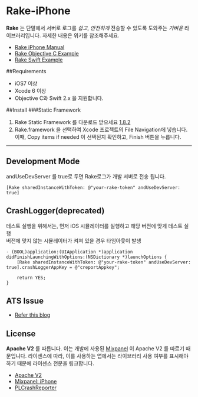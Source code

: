 # Rake-iPhone

**Rake** 는 단말에서 서버로 로그를 *쉽고*, *안전하게* 전송할 수 있도록 도와주는 *가벼운* 라이브러리입니다. 자세한 내용은 위키를 참조해주세요.

- [Rake iPhone Manual](https://github.com/sentinel-rake/rake-document/wiki/2.-Rake-iPhone)
- [Rake Objective C  Example](https://github.com/skpdi/rake-iphone/tree/master/rake-iOS-example-Objc)
- [Rake Swift  Example](https://github.com/skpdi/rake-iphone/tree/master/rake-iOS-example-Swift)

##Requirements
- iOS7 이상
- Xcode 6 이상
- Objective C와 Swift 2.x 을 지원합니다.

##Install
###Static Framework
 1. Rake Static Framework 를 다운로드 받으세요 [1.8.2](https://github.com/skpdi/rake-iphone/raw/master/Framework/Rake1.8.3.zip)
 2. Rake.framework 을 선택하여 Xcode 프로젝트의 File Navigation에 넣습니다. 이때, Copy items if needed 이 선택된지 확인하고, Finish 버튼을 누릅니다.

----------


## Development Mode

andUseDevServer 를 true로 두면 Rake로그가 개발 서버로 전송 됩니다.
```
[Rake sharedInstanceWithToken: @"your-rake-token" andUseDevServer: true]
```

## CrashLogger(deprecated)

테스트 실행을 위해서는, 먼저 iOS 시뮬레이터를 실행하고 해당 버전에 맞게 테스트 실행  
버전에 맞지 않는 시뮬레이터가 켜져 있을 경우 타임아웃이 발생

```
- (BOOL)application:(UIApplication *)application didFinishLaunchingWithOptions:(NSDictionary *)launchOptions {
    [Rake sharedInstanceWithToken: @"your-rake-token" andUseDevServer: true].crashLoggerAppKey = @"creportAppkey";

    return YES;
}
```

## ATS Issue
- [Refer this blog](http://www.neglectedpotential.com/2015/06/working-with-apples-application-transport-security/)


## License

**Apache V2** 를 따릅니다. 이는 개발에 사용된 [Mixpanel](https://github.com/mixpanel) 이 Apache V2 를 따르기 때문입니다. 라이센스에 따라, 이를 사용하는 앱에서는 라이브러리 사용 여부를 표시해야 하기 때문에 라이센스 전문을 링크합니다.

- [Apache V2](http://www.apache.org/licenses/LICENSE-2.0.html)
- [Mixpanel: iPhone](https://github.com/mixpanel/mixpanel-iphone)
- [PLCrashReporter](https://www.plcrashreporter.org/)

